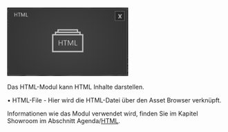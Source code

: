 
![HTMLModul](../img/Manager/Module/HTML_Module.PNG) 


Das HTML-Modul kann HTML Inhalte darstellen. 

•    HTML-File - Hier wird die HTML-Datei über den Asset Browser verknüpft.  



Informationen wie das Modul verwendet wird, finden Sie im Kapitel Showroom im Abschnitt Agenda/[HTML](../../agendaalternate/#html).

